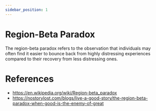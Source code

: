 ```yaml
---
sidebar_position: 1
---
```


# Region-Beta Paradox 
The region-beta paradox refers to the observation that individuals may often find it easier to bounce back from highly distressing experiences compared to their recovery from less distressing ones.

# References
* https://en.wikipedia.org/wiki/Region-beta_paradox
* https://nostorylost.com/blogs/live-a-good-story/the-region-beta-paradox-when-good-is-the-enemy-of-great
